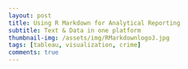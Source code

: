```yaml
---
layout: post
title: Using R Markdown for Analytical Reporting
subtitle: Text & Data in one platform
thumbnail-img: /assets/img/RMarkdownlogoJ.jpg
tags: [tableau, visualization, crime]
comments: true
---
```

